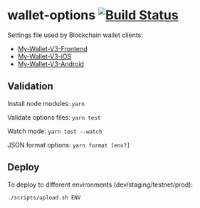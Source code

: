 # wallet-options [![Build Status](https://travis-ci.org/blockchain/wallet-options.svg?branch=master)](https://travis-ci.org/blockchain/wallet-options)

Settings file used by Blockchain wallet clients:
 * [My-Wallet-V3-Frontend](https://github.com/blockchain/My-Wallet-V3-Frontend)
 * [My-Wallet-V3-iOS](https://github.com/blockchain/My-Wallet-V3-iOS)
 * [My-Wallet-V3-Android](https://github.com/blockchain/My-Wallet-V3-Android)

## Validation

Install node modules: `yarn`

Validate options files: `yarn test`

Watch mode: `yarn test --watch`

JSON format options: `yarn format [env?]`

## Deploy

To deploy to different environments (dev/staging/testnet/prod):

    ./scripts/upload.sh ENV
